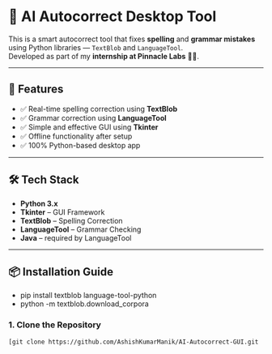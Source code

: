 # 🧠 AI Autocorrect Desktop Tool

This is a smart autocorrect tool that fixes **spelling** and **grammar mistakes** using Python libraries — `TextBlob` and `LanguageTool`.  
Developed as part of my **internship at Pinnacle Labs** 🧑‍💻.

---

## 🚀 Features

- ✅ Real-time spelling correction using **TextBlob**
- ✅ Grammar correction using **LanguageTool**
- ✅ Simple and effective GUI using **Tkinter**
- ✅ Offline functionality after setup
- ✅ 100% Python-based desktop app

---

## 🛠️ Tech Stack

- **Python 3.x**
- **Tkinter** – GUI Framework
- **TextBlob** – Spelling Correction
- **LanguageTool** – Grammar Checking
- **Java** – required by LanguageTool

---

## 📦 Installation Guide
- pip install textblob language-tool-python
- python -m textblob.download_corpora


### 1. Clone the Repository

```bash
[git clone https://github.com/AshishKumarManik/AI-Autocorrect-GUI.git

